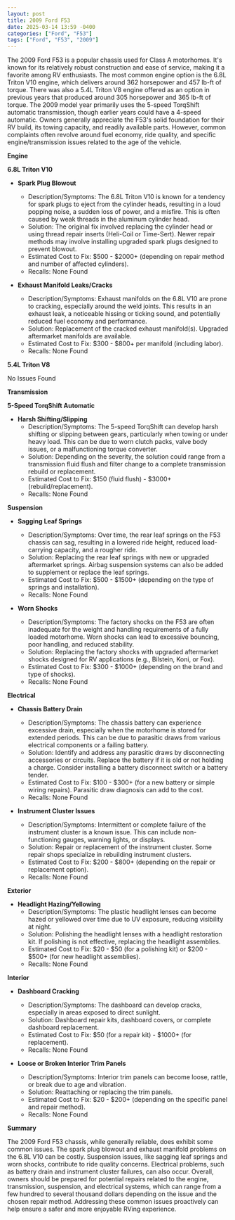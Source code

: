 ```yaml
---
layout: post
title: 2009 Ford F53
date: 2025-03-14 13:59 -0400
categories: ["Ford", "F53"]
tags: ["Ford", "F53", "2009"]
---
```

The 2009 Ford F53 is a popular chassis used for Class A motorhomes. It's known for its relatively robust construction and ease of service, making it a favorite among RV enthusiasts. The most common engine option is the 6.8L Triton V10 engine, which delivers around 362 horsepower and 457 lb-ft of torque. There was also a 5.4L Triton V8 engine offered as an option in previous years that produced around 305 horsepower and 365 lb-ft of torque. The 2009 model year primarily uses the 5-speed TorqShift automatic transmission, though earlier years could have a 4-speed automatic. Owners generally appreciate the F53's solid foundation for their RV build, its towing capacity, and readily available parts. However, common complaints often revolve around fuel economy, ride quality, and specific engine/transmission issues related to the age of the vehicle.

**Engine**

**6.8L Triton V10**

*   **Spark Plug Blowout**
    *   Description/Symptoms: The 6.8L Triton V10 is known for a tendency for spark plugs to eject from the cylinder heads, resulting in a loud popping noise, a sudden loss of power, and a misfire. This is often caused by weak threads in the aluminum cylinder head.
    *   Solution: The original fix involved replacing the cylinder head or using thread repair inserts (Heli-Coil or Time-Sert). Newer repair methods may involve installing upgraded spark plugs designed to prevent blowout.
    *   Estimated Cost to Fix: $500 - $2000+ (depending on repair method and number of affected cylinders).
    *   Recalls: None Found

*   **Exhaust Manifold Leaks/Cracks**
    *   Description/Symptoms: Exhaust manifolds on the 6.8L V10 are prone to cracking, especially around the weld joints. This results in an exhaust leak, a noticeable hissing or ticking sound, and potentially reduced fuel economy and performance.
    *   Solution: Replacement of the cracked exhaust manifold(s). Upgraded aftermarket manifolds are available.
    *   Estimated Cost to Fix: $300 - $800+ per manifold (including labor).
    *   Recalls: None Found

**5.4L Triton V8**

No Issues Found

**Transmission**

**5-Speed TorqShift Automatic**

*   **Harsh Shifting/Slipping**
    *   Description/Symptoms: The 5-speed TorqShift can develop harsh shifting or slipping between gears, particularly when towing or under heavy load. This can be due to worn clutch packs, valve body issues, or a malfunctioning torque converter.
    *   Solution: Depending on the severity, the solution could range from a transmission fluid flush and filter change to a complete transmission rebuild or replacement.
    *   Estimated Cost to Fix: $150 (fluid flush) - $3000+ (rebuild/replacement).
    *   Recalls: None Found

**Suspension**

*   **Sagging Leaf Springs**
    *   Description/Symptoms: Over time, the rear leaf springs on the F53 chassis can sag, resulting in a lowered ride height, reduced load-carrying capacity, and a rougher ride.
    *   Solution: Replacing the rear leaf springs with new or upgraded aftermarket springs. Airbag suspension systems can also be added to supplement or replace the leaf springs.
    *   Estimated Cost to Fix: $500 - $1500+ (depending on the type of springs and installation).
    *   Recalls: None Found

*   **Worn Shocks**
    *   Description/Symptoms: The factory shocks on the F53 are often inadequate for the weight and handling requirements of a fully loaded motorhome. Worn shocks can lead to excessive bouncing, poor handling, and reduced stability.
    *   Solution: Replacing the factory shocks with upgraded aftermarket shocks designed for RV applications (e.g., Bilstein, Koni, or Fox).
    *   Estimated Cost to Fix: $300 - $1000+ (depending on the brand and type of shocks).
    *   Recalls: None Found

**Electrical**

*   **Chassis Battery Drain**
    *   Description/Symptoms: The chassis battery can experience excessive drain, especially when the motorhome is stored for extended periods. This can be due to parasitic draws from various electrical components or a failing battery.
    *   Solution: Identify and address any parasitic draws by disconnecting accessories or circuits. Replace the battery if it is old or not holding a charge. Consider installing a battery disconnect switch or a battery tender.
    *   Estimated Cost to Fix: $100 - $300+ (for a new battery or simple wiring repairs). Parasitic draw diagnosis can add to the cost.
    *   Recalls: None Found

*   **Instrument Cluster Issues**
    *   Description/Symptoms: Intermittent or complete failure of the instrument cluster is a known issue. This can include non-functioning gauges, warning lights, or displays.
    *   Solution: Repair or replacement of the instrument cluster. Some repair shops specialize in rebuilding instrument clusters.
    *   Estimated Cost to Fix: $200 - $800+ (depending on the repair or replacement option).
    *   Recalls: None Found

**Exterior**

*   **Headlight Hazing/Yellowing**
    *   Description/Symptoms: The plastic headlight lenses can become hazed or yellowed over time due to UV exposure, reducing visibility at night.
    *   Solution: Polishing the headlight lenses with a headlight restoration kit. If polishing is not effective, replacing the headlight assemblies.
    *   Estimated Cost to Fix: $20 - $50 (for a polishing kit) or $200 - $500+ (for new headlight assemblies).
    *   Recalls: None Found

**Interior**

*   **Dashboard Cracking**
    *   Description/Symptoms: The dashboard can develop cracks, especially in areas exposed to direct sunlight.
    *   Solution: Dashboard repair kits, dashboard covers, or complete dashboard replacement.
    *   Estimated Cost to Fix: $50 (for a repair kit) - $1000+ (for replacement).
    *   Recalls: None Found

*   **Loose or Broken Interior Trim Panels**
    *   Description/Symptoms: Interior trim panels can become loose, rattle, or break due to age and vibration.
    *   Solution: Reattaching or replacing the trim panels.
    *   Estimated Cost to Fix: $20 - $200+ (depending on the specific panel and repair method).
    *   Recalls: None Found

**Summary**

The 2009 Ford F53 chassis, while generally reliable, does exhibit some common issues. The spark plug blowout and exhaust manifold problems on the 6.8L V10 can be costly. Suspension issues, like sagging leaf springs and worn shocks, contribute to ride quality concerns. Electrical problems, such as battery drain and instrument cluster failures, can also occur. Overall, owners should be prepared for potential repairs related to the engine, transmission, suspension, and electrical systems, which can range from a few hundred to several thousand dollars depending on the issue and the chosen repair method. Addressing these common issues proactively can help ensure a safer and more enjoyable RVing experience.

